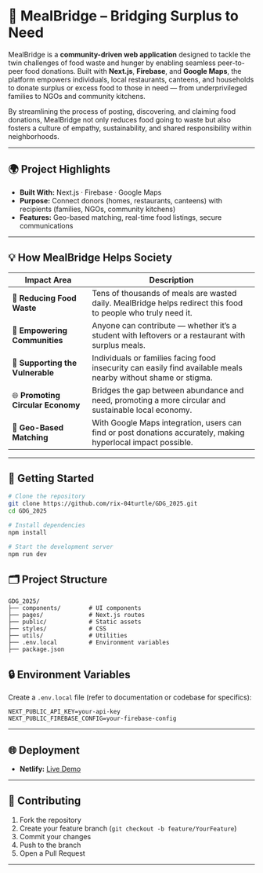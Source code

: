 # 🥗 MealBridge – Bridging Surplus to Need

MealBridge is a **community-driven web application** designed to tackle the twin challenges of food waste and hunger by enabling seamless peer-to-peer food donations. Built with **Next.js**, **Firebase**, and **Google Maps**, the platform empowers individuals, local restaurants, canteens, and households to donate surplus or excess food to those in need — from underprivileged families to NGOs and community kitchens.

By streamlining the process of posting, discovering, and claiming food donations, MealBridge not only reduces food going to waste but also fosters a culture of empathy, sustainability, and shared responsibility within neighborhoods.

---

## 🌍 Project Highlights

- **Built With:** Next.js · Firebase · Google Maps  
- **Purpose:** Connect donors (homes, restaurants, canteens) with recipients (families, NGOs, community kitchens)  
- **Features:** Geo-based matching, real-time food listings, secure communications

---

## 💡 How MealBridge Helps Society

| Impact Area                       | Description                                                                                                         |
| ---------------------------------- | ------------------------------------------------------------------------------------------------------------------- |
| 🥗 **Reducing Food Waste**         | Tens of thousands of meals are wasted daily. MealBridge helps redirect this food to people who truly need it.       |
| 🤝 **Empowering Communities**      | Anyone can contribute — whether it’s a student with leftovers or a restaurant with surplus meals.                   |
| 🧍 **Supporting the Vulnerable**   | Individuals or families facing food insecurity can easily find available meals nearby without shame or stigma.      |
| 🌐 **Promoting Circular Economy**  | Bridges the gap between abundance and need, promoting a more circular and sustainable local economy.                |
| 📍 **Geo-Based Matching**          | With Google Maps integration, users can find or post donations accurately, making hyperlocal impact possible.       |


---

## 🚀 Getting Started

```bash
# Clone the repository
git clone https://github.com/rix-04turtle/GDG_2025.git
cd GDG_2025

# Install dependencies
npm install

# Start the development server
npm run dev
```

## 🗂️ Project Structure

```
GDG_2025/
├── components/        # UI components
├── pages/             # Next.js routes
├── public/            # Static assets
├── styles/            # CSS
├── utils/             # Utilities
├── .env.local         # Environment variables
├── package.json
```

## 🔒 Environment Variables

Create a `.env.local` file (refer to documentation or codebase for specifics):

```
NEXT_PUBLIC_API_KEY=your-api-key
NEXT_PUBLIC_FIREBASE_CONFIG=your-firebase-config
```

---

## 🌐 Deployment

- **Netlify:** [Live Demo](https://mealbridge-gdg2025.netlify.app/)

---

## 🤝 Contributing

1. Fork the repository
2. Create your feature branch (`git checkout -b feature/YourFeature`)
3. Commit your changes
4. Push to the branch
5. Open a Pull Request

---
